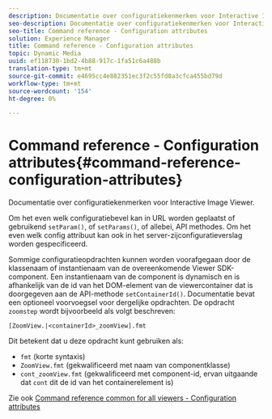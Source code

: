 ```yaml
---
description: Documentatie over configuratiekenmerken voor Interactive Image Viewer.
seo-description: Documentatie over configuratiekenmerken voor Interactive Image Viewer.
seo-title: Command reference - Configuration attributes
solution: Experience Manager
title: Command reference - Configuration attributes
topic: Dynamic Media
uuid: ef118730-1bd2-4b88-917c-1fa51c6a488b
translation-type: tm+mt
source-git-commit: e4695cc4e882351ec3f2c55fd8a3cfca455bd79d
workflow-type: tm+mt
source-wordcount: '154'
ht-degree: 0%

---
```



# Command reference - Configuration attributes{#command-reference-configuration-attributes}

Documentatie over configuratiekenmerken voor Interactive Image Viewer.

Om het even welk configuratiebevel kan in URL worden geplaatst of gebruikend `setParam()`, of `setParams()`, of allebei, API methodes. Om het even welk config attribuut kan ook in het server-zijconfiguratieverslag worden gespecificeerd.

Sommige configuratieopdrachten kunnen worden voorafgegaan door de klassenaam of instantienaam van de overeenkomende Viewer SDK-component. Een instantienaam van de component is dynamisch en is afhankelijk van de id van het DOM-element van de viewercontainer dat is doorgegeven aan de API-methode `setContainerId()`. Documentatie bevat een optioneel voorvoegsel voor dergelijke opdrachten. De opdracht `zoomstep` wordt bijvoorbeeld als volgt beschreven:

`[ZoomView.|<containerId>_zoomView].fmt`

Dit betekent dat u deze opdracht kunt gebruiken als:

* `fmt` (korte syntaxis)
* `ZoomView.fmt` (gekwalificeerd met naam van componentklasse)
* `cont_zoomView.fmt` (gekwalificeerd met component-id, ervan uitgaande dat  `cont` dit de id van het containerelement is)

Zie ook [Command reference common for all viewers - Configuration attributes](../../../r-html5-viewer-20-cmdref-configattrib/r-html5-viewer-20-cmdref-configattrib.md#concept-850e0f2c49b949deb7cfbfd330d329bd)
